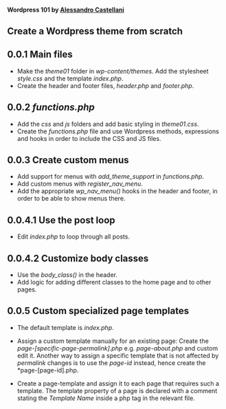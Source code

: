 #### Wordpress 101 by [Alessandro Castellani](https://www.youtube.com/user/williamprey)

## Create a Wordpress theme from scratch

## 0.0.1 Main files
* Make the *theme01* folder in *wp-content/themes*. Add the stylesheet *style.css* and the template *index.php*.
* Create the header and footer files, *header.php* and *footer.php*.

## 0.0.2 *functions.php*
* Add the *css* and *js* folders and add basic styling in *theme01.css*.
* Create the *functions.php* file and use Wordpress methods, expressions and hooks in order to include the CSS and JS files.

## 0.0.3 Create custom menus
* Add support for menus with *add_theme_support* in *functions.php*.
* Add custom menus with *register_nav_menu*.
* Add the appropriate *wp_nav_menu()* hooks in the header and footer, in order to be able to show menus there.

## 0.0.4.1 Use the post loop
* Edit *index.php* to loop through all posts.

## 0.0.4.2 Customize body classes
* Use the *body_class()* in the header.  
* Add logic for adding different classes to the home page and to other pages.

## 0.0.5 Custom specialized page templates
* The default template is *index.php*.
* Assign a custom template manually for an existing page: Create the *page-[specific-page-permalink].php* e.g. *page-about.php* and custom edit it. Another way to assign a specific template that is not affected by *permalink* changes is to use the *page-id* instead, hence create the *page-[page-id].php.

* Create a page-template and assign it to each page that requires such a template. The template property of a page is declared with a comment stating the *Template Name* inside a php tag in the relevant file.
